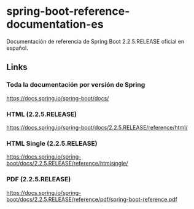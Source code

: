 # spring-boot-reference-documentation-es
Documentación de referencia de Spring Boot 2.2.5.RELEASE oficial en español.

## Links

### Toda la documentación por versión de Spring
https://docs.spring.io/spring-boot/docs/

### HTML (2.2.5.RELEASE)
https://docs.spring.io/spring-boot/docs/2.2.5.RELEASE/reference/html/

### HTML Single (2.2.5.RELEASE)
https://docs.spring.io/spring-boot/docs/2.2.5.RELEASE/reference/htmlsingle/

### PDF (2.2.5.RELEASE)
https://docs.spring.io/spring-boot/docs/2.2.5.RELEASE/reference/pdf/spring-boot-reference.pdf
